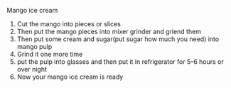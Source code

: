 Mango ice cream


1. Cut the mango into pieces or slices
2. Then put the mango pieces into mixer grinder and griend them
3. Then put some cream and sugar(put sugar how much you need)
into mango pulp
4. Grind it one more time
5. put the pulp into glasses and then put it in refrigerator for 5-6 hours 
or over night
6. Now your mango ice cream is ready